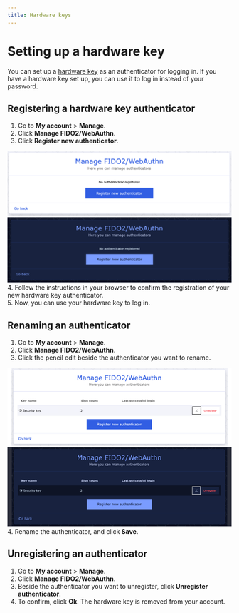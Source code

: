 ```yaml
---
title: Hardware keys
---
```


# Setting up a hardware key

You can set up a [hardware key](https://en.wikipedia.org/wiki/Hardware_security_module) as an authenticator for logging in. If you have a hardware key set up, you can use it to log in instead of your password.

## Registering a hardware key authenticator

1. Go to **My account** > **Manage**.
2. Click **Manage FIDO2/WebAuthn**.
3. Click **Register new authenticator**.

![Register new authenticator](./images/register-new-authenticator.png#only-light)
![Register new authenticator](./images/register-new-authenticator-dark.png#only-dark)
4. Follow the instructions in your browser to confirm the registration of your new hardware key authenticator.  
5. Now, you can use your hardware key to log in.

## Renaming an authenticator

1. Go to **My account** > **Manage**.
2. Click **Manage FIDO2/WebAuthn**.
3. Click the pencil edit beside the authenticator you want to rename.

![Edit authenticator](./images/edit-authenticator.png#only-light)
![Edit authenticator](./images/edit-authenticator-dark.png#only-dark)
4. Rename the authenticator, and click **Save**.

## Unregistering an authenticator

1. Go to **My account** > **Manage**.
2. Click **Manage FIDO2/WebAuthn**.
3. Beside the authenticator you want to unregister, click **Unregister authenticator**.
4. To confirm, click **Ok**. The hardware key is removed from your account.
